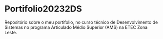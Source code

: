 # Portifolio20232DS
Repositório sobre o meu portifolio, no curso técnico de Desenvolvimento de Sistemas no programa Articulado Médio Superior (AMS) na ETEC Zona Leste.
